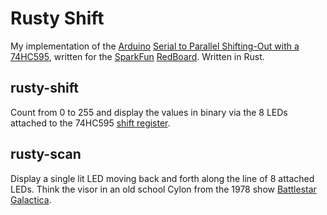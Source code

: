 # Rusty Shift

My implementation of the [Arduino](https://www.arduino.cc/)
[Serial to Parallel Shifting-Out with a 74HC595](https://docs.arduino.cc/tutorials/communication/guide-to-shift-out),
written for the [SparkFun](https://www.sparkfun.com/)
[RedBoard](https://www.sparkfun.com/products/13975).
Written in Rust.

## rusty-shift

Count from 0 to 255 and display the values in binary via the 8 LEDs attached to the 74HC595 [shift register](https://en.wikipedia.org/wiki/Shift_register).

## rusty-scan

Display a single lit LED moving back and forth along the line of 8 attached LEDs.  Think the visor in an old school Cylon from the 1978 show [Battlestar Galactica](https://en.wikipedia.org/wiki/Battlestar_Galactica_(1978_TV_series)).
